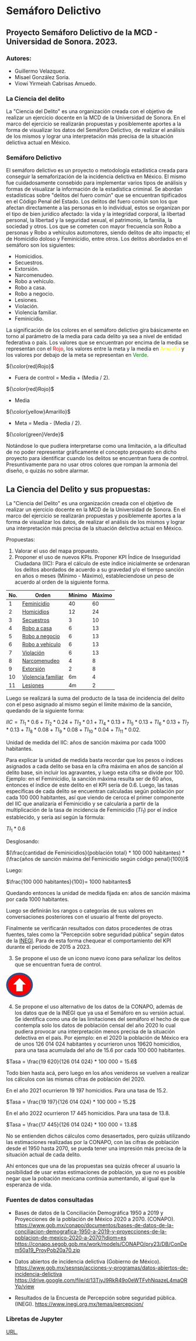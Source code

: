 # Semáforo Delictivo
## Proyecto Semáforo Delictivo de la MCD - Universidad de Sonora. 2023.
### Autores:
* Guillermo Velazquez.
* Misael González Soria.
* Viowi Yirmeiah Cabrisas Amuedo.

### La Ciencia del delito
La "Ciencia del Delito" es una organización creada con el objetivo de realizar un ejercicio docente en la MCD de la Universidad de Sonora. En el marco del ejercicio se realizarán propuestas y posiblemente aportes a la forma de visualizar los datos del Semáforo Delictivo, de realizar el análisis de los mismos y lograr una interpretación más precisa de la situación delictiva actual en México.

### Semáforo Delictivo
El semáforo delictivo es un proyecto o metodología estadística creada para conseguir la semaforización de la incidencia delictiva en México. El mismo fue cuidadosamente consebido para implementar varios tipos de análisis y formas de visualizar la información de la estadística criminal.
Se abordan estadísticas sobre "delitos del fuero común" que se encuentran tipificados en el Código Penal del Estado. Los delitos del fuero común son los que afectan directamente a las personas en lo individual, estos se organizan por el tipo de bien jurídico afectado: la vida y la integridad corporal, la libertad personal, la libertad y la seguridad sexual, el patrimonio, la familia, la sociedad y otros. Los que se cometen con mayor frecuencia son Robo a personas y Robo a vehículos automotores, siendo delitos de alto impacto; el de Homicidio doloso y Feminicidio, entre otros.
Los delitos abordados en el semáforo son los siguientes:
- Homicidios.
- Secuestros.
- Extorsión.
- Narcomenudeo.
- Robo a vehículo.
- Robo a casa.
- Robo a negocio.
- Lesiones.
- Violación.
- Violencia familiar.
- Feminicidio.

La significación de los colores en el semáforo delictivo gira básicamente en torno al parámetro de la media para cada delito ya sea a nivel de entidad federativa o país.
Los valores que se encuentran por encima de la media se representan con el <font color='red'>Rojo</font>, los valores entre la meta y la media en <span style="color:yellow">Amarillo</span> y los valores por debajo de la meta se representan en <span style="color:green">Verde</span>.

${\color{red}Rojo}$

* Fuera de control = Media + (Media / 2).

${\color{red}Rojo}$

* Media

${\color{yellow}Amarillo}$

* Meta = Media - (Media / 2).

${\color{green}Verde}$

Notándose lo que pudiera interpretarse como una limitación, a la dificultad de no poder representar gráficamente el concepto propuesto en dicho proyecto para identificar cuando los delitos se encuentran fuera de control. Presuntivamente para no usar otros colores que rompan la armonía del diseño, o quizás no sobre alarmar.


## La Ciencia del Delito y sus propuestas:
La "Ciencia del Delito" es una organización creada con el objetivo de realizar un ejercicio docente en la MCD de la Universidad de Sonora. En el marco del ejercicio se realizarán propuestas y posiblemente aportes a la forma de visualizar los datos, de realizar el análisis de los mismos y lograr una interpretación más precisa de la situación delictiva actual en México.

Propuestas:
1. Valorar el uso del mapa propuesto.
2. Proponer el uso de nuevos KPIs.
Proponer KPI Índice de Inseguridad Ciudadana (IIC): Para el cálculo de este índice inicialmente se ordenaran los delitos abordados de acuerdo a su gravedad y/o el tiempo sanción en años o meses (Mínimo - Máximo), estableciendose un peso de acuerdo al orden de la siguiente forma.

No.   |  Orden                 |  Mínimo |  Máximo
------|------------------------|---------|-------------------
1     |  [Feminicidio](https://mexico.justia.com/federales/codigos/codigo-penal-federal/libro-segundo/titulo-decimonoveno/capitulo-v/)           |  40	 |  60
2     |  [Homicidios](https://mexico.justia.com/federales/codigos/codigo-penal-federal/libro-segundo/titulo-decimonoveno/capitulo-ii/)            |  12	 |  24
3     |  [Secuestros](https://mexico.justia.com/federales/codigos/codigo-penal-federal/libro-segundo/titulo-vigesimoprimero/capitulo-unico/)            |  3	     |  10
4     |  [Robo a casa](https://mexico.justia.com/federales/codigos/codigo-penal-federal/libro-segundo/titulo-vigesimosegundo/capitulo-i/)           |  6	     |  13
5     |  [Robo a negocio](https://mexico.justia.com/federales/codigos/codigo-penal-federal/libro-segundo/titulo-vigesimosegundo/capitulo-i/)        |  6	     |  13
6     |  [Robo a vehículo](https://mexico.justia.com/federales/codigos/codigo-penal-federal/libro-segundo/titulo-vigesimosegundo/capitulo-i/)       |  6	     |  13
7     |  [Violación](https://mexico.justia.com/federales/codigos/codigo-penal-federal/libro-segundo/titulo-decimoquinto/capitulo-i/)             |  6	     |  13
8     |  [Narcomenudeo](https://mexico.justia.com/federales/leyes/ley-general-de-salud/titulo-decimo-octavo/capitulo-vii/)          |  4	     |  8
9     |  [Extorsión](https://mexico.justia.com/federales/codigos/codigo-penal-federal/libro-segundo/titulo-vigesimosegundo/capitulo-iii-bis/)             |  2	     |  8
10    |  [Violencia familiar](https://mexico.justia.com/federales/codigos/codigo-penal-federal/libro-segundo/titulo-decimonoveno/capitulo-octavo/)    |  6m	 |  4
11    |  [Lesiones](https://mexico.justia.com/federales/codigos/codigo-penal-federal/libro-segundo/titulo-decimonoveno/capitulo-i/)              |  4m	 |  2

Luego se realizará la suma del producto de la tasa de incidencia del delito con el peso asignado al mismo según el límite máximo de la sanción, quedando de la siguiente forma:

$IIC = TI_1 * 0.6 + TI_2 * 0.24 + TI_3 * 0.1 + TI_4 * 0.13 + TI_5 * 0.13 + TI_6 * 0.13 + TI_7 * 0.13 + TI_8 * 0.08 + TI_9 * 0.08 + TI_10 * 0.04 + TI_11 * 0.02.$

Unidad de medida del IIC: años de sanción máxima por cada 1000 habitantes.

Para explicar la unidad de medida basta recordar que los pesos o índices asignados a cada delito se basa en la cifra máxima en años de sanción al delito base, sin incluir los agravantes, y luego esta cifra se divide por 100.
Ejemplo: en el Feminicidio, la sanción máxima resulta ser de 60 años, entonces el índice de este delito en el KPI sería de 0.6.
Luego, las tasas específicas de cada delito se encuentran calculadas según población por cada 100 000 habitantes, así que viendo de cercca el primer componente del IIC que analizaría el Feminicidio y se calcularía a partir de la multiplicación de la tasa de incidencia de Feminicidio ($TI_1$) por el índice establecido, y sería así según la fórmula:

$TI_1 * 0.6$

Desglosando:

$(\frac{cantidad de Feminicidios}{población total} * 100 000 habitantes) * (\frac{años de sanción máxima del Feminicidio según código penal}{100})$

Luego:

$\frac{100 000 habitantes}{100}= 1000 habitantes$

Quedando entonces la unidad de medida fijada en: años de sanción  máxima por cada 1000 habitantes.

Luego se definirán los rangos o categorías de sus valores en conversaciones posteriores con el usuario al frente del proyecto.

Finalmente se verificarán resultados con datos procedentes de otras fuentes, tales como la "Percepción sobre seguridad pública" según datos de la [INEGI](https://www.inegi.org.mx/temas/percepcion/). Para de esta forma chequear el comportamiento del KPI durante el período de 2015 a 2023.

3. Se propone el uso de un icono nuevo ícono para señalizar los delitos que se encuentran fuera de control.

![Fuera_de_control](./notebooks/Red_Arrow.jpg)

4. Se propone el uso alternativo de los datos de la CONAPO, además de los datos que de la INEGI que ya usa el Semáforo en su versión actual.
Se identifica como una de las limitaciones del semáforo el hecho de que contempla solo los datos de población censal del año 2020 lo cual pudiera provocar una interpretación menos precisa de la situación delectiva en el país.
Por ejemplo: en el 2020 la población de México era de unos 126 014 024 habitantes y ocurrieron unos 19620 homicidios, para una tasa acumulada del año de 15.6 por cada 100 000 habitantes.

$Tasa = \frac{19 620}{126 014 024} * 100 000 = 15.6$

Todo bien hasta acá, pero luego en los años venideros se vuelven a realizar los cálculos con las mismas cifras de población del 2020.

En el año 2021 ocurrieron 19 197 homicidios. Para una tasa de 15.2.

$Tasa = \frac{19 197}{126 014 024} * 100 000 = 15.2$

En el año 2022 ocurrieron 17 445 homicidios. Para una tasa de 13.8.

$Tasa = \frac{17 445}{126 014 024} * 100 000 = 13.8$

No se entienden dichos cálculos como desasertados, pero quizás utilizando las estimaciones realizadas por la CONAPO, con las cifras de población desde el 1950 hasta 2070, se pueda tener una impresión más precisa de la situación actual de cada delito.

Ahí entonces que una de las propuestas sea quizás ofrecer al usuario la posibilidad de usar estas estimaciones de población, ya que no es posible negar que la pobación mexicana continúa aumentando, al igual que la esperanza de vida.

### Fuentes de datos consultadas
- Bases de datos de la Conciliación Demográfica 1950 a 2019 y Proyecciones de la población de México 2020 a 2070. (CONAPO).
https://www.gob.mx/conapo/documentos/bases-de-datos-de-la-conciliacion-demografica-1950-a-2019-y-proyecciones-de-la-poblacion-de-mexico-2020-a-2070?idiom=es
https://conapo.segob.gob.mx/work/models/CONAPO/pry23/DB/ConDem50a19_ProyPob20a70.zip

- Datos abiertos de incidencia delictiva (Gobierno de México).
https://www.gob.mx/sesnsp/acciones-y-programas/datos-abiertos-de-incidencia-delictiva
https://drive.google.com/file/d/13TjyJ9RkR49o0eWTFvhNqazeL4maORYp/view

- Resultados de la Encuesta de Percepción sobre seguridad pública. (INEGI).
https://www.inegi.org.mx/temas/percepcion/

### Libretas de Jupyter
[URL.](https://github.com/la-ciencia-del-delito/semaforo-delictivo/tree/main/notebooks)
